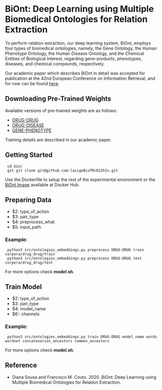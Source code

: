 # BiOnt: Deep Learning using Multiple Biomedical Ontologies for Relation Extraction

To perform relation extraction, our deep learning system, BiOnt, employs four types of biomedical ontologies, namely, the Gene Ontology, the Human Phenotype Ontology, the Human Disease Ontology, and the Chemical Entities of Biological Interest, regarding gene-products, phenotypes, diseases, and chemical compounds, respectively. 

Our academic paper which describes BiOnt in detail was accepted for publication at the 42nd European Conference on Information Retrieval, and for now can be found [here](https://arxiv.org/abs/2001.07139).

## Downloading Pre-Trained Weights

Available versions of pre-trained weights are as follows:

* [DRUG-DRUG](https://drive.google.com/open?id=1q-180Sz6YGngswxmbYsQjetnXxI0Shps)
* [DRUG-DISEASE](https://drive.google.com/open?id=1IhqmQ9UGCZ-0pOIRU8FXGGxJZJ2b13rk)
* [GENE-PHENOTYPE](https://drive.google.com/open?id=1-b9prbiEuMAuR3bRIkXo_vYknIleiv1c)

Training details are described in our academic paper.

## Getting Started

````
 cd bin/
 git git clone git@github.com:lasigeBioTM/DiShIn.git
````

Use the Dockerfile to setup the rest of the experimental environment or the [BiOnt Image](https://hub.docker.com/r/dpavot/biont) available at Docker Hub.
   
## Preparing Data

* $2: type_of_action
* $3: pair_type
* $4: preprocess_what
* $5: input_path

### Example:

````
 python3 src/ontologies_embeddings.py preprocess DRUG-DRUG train corpora/drug_drug/train
 python3 src/ontologies_embeddings.py preprocess DRUG-DRUG test corpora/drug_drug/test
````

For more options check **model.sh**.

## Train Model

* $2: type_of_action
* $3: pair_type
* $4: model_name
* $6:: channels

### Example:

````
 python3 src/ontologies_embeddings.py train DRUG-DRUG model_name words wordnet concatenation_ancestors common_ancestors
````

For more options check **model.sh**.

## Reference

- Diana Sousa and Francisco M. Couto. 2020. BiOnt: Deep Learning using Multiple Biomedical Ontologies for Relation Extraction. 
